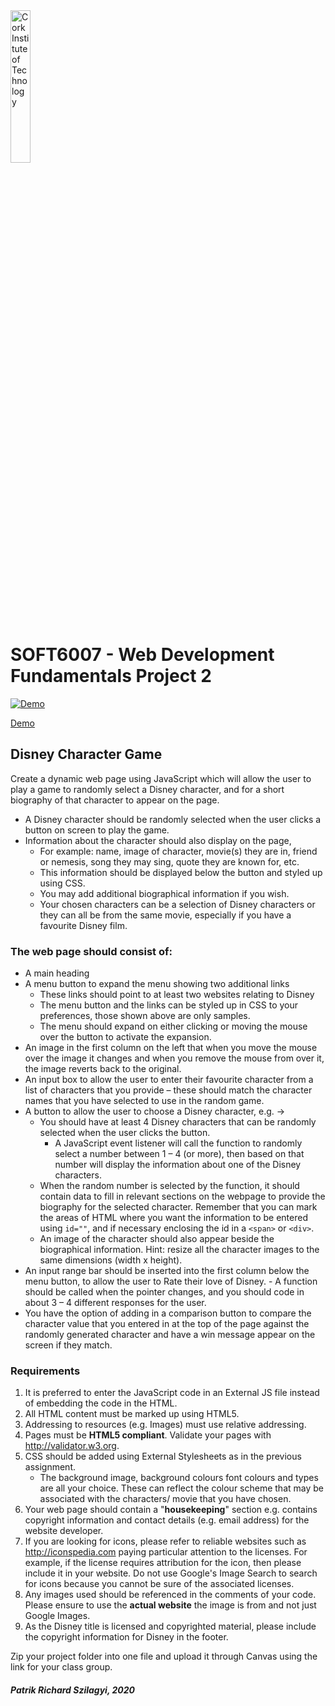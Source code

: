 <img src="https://socsportal.cit.ie/assets/images/logowhite.jpg" alt="Cork Institute of Technology" width="25%" />

# SOFT6007 - Web Development Fundamentals Project 2

[![Demo](https://repository-images.githubusercontent.com/357985915/1135928b-51fe-47bd-b0b4-9c2d307ab02f)](https://szpricky.github.io/disney-character-game)

[Demo](https://szpricky.github.io/disney-character-game)

## Disney Character Game

Create a dynamic web page using JavaScript which will allow the user to play a game to randomly select a Disney character, and for a short biography of that character to appear on the page.

-   A Disney character should be randomly selected when the user clicks a button on screen to play the game.
-   Information about the character should also display on the page,
    -   For example: name, image of character, movie(s) they are in, friend or nemesis, song they may sing, quote they are known for, etc.
    -   This information should be displayed below the button and styled up using CSS.
    -   You may add additional biographical information if you wish.
    -   Your chosen characters can be a selection of Disney characters or they can all be from the same movie, especially if you have a favourite Disney film.

### The web page should consist of:

-   A main heading
-   A menu button to expand the menu showing two additional links
    -   These links should point to at least two websites relating to Disney
    -   The menu button and the links can be styled up in CSS to your preferences, those shown above are only samples.
    -   The menu should expand on either clicking or moving the mouse over the button to activate the expansion.
-   An image in the first column on the left that when you move the mouse over the image it changes and when you remove the mouse from over it, the image reverts back to the original.
-   An input box to allow the user to enter their favourite character from a list of characters that you provide – these should match the character names that you have selected to use in the random game.
-   A button to allow the user to choose a Disney character, e.g. →
    -   You should have at least 4 Disney characters that can be randomly selected when the user clicks the button.
        -   A JavaScript event listener will call the function to randomly select a number between 1 – 4 (or more), then based on that number will display the information about one of the Disney characters.
    -   When the random number is selected by the function, it should contain data to fill in relevant sections on the webpage to provide the biography for the selected character. Remember that you can mark the areas of HTML where you want the information to be entered using `id=""`, and if necessary enclosing the id in a `<span>` or `<div>`.
    -   An image of the character should also appear beside the biographical information. Hint: resize all the character images to the same dimensions (width x height).
-   An input range bar should be inserted into the first column below the menu
    button, to allow the user to Rate their love of Disney. - A function should be called when the pointer changes, and you should code in about 3 – 4 different responses for the user.
-   You have the option of adding in a comparison button to compare the character value that you entered in at the top of the page against the randomly generated character and have a win message appear on the screen if they match.

### Requirements

1. It is preferred to enter the JavaScript code in an External JS file instead of embedding the code in the HTML.
2. All HTML content must be marked up using HTML5.
3. Addressing to resources (e.g. Images) must use relative addressing.
4. Pages must be **HTML5 compliant**. Validate your pages with http://validator.w3.org.
5. CSS should be added using External Stylesheets as in the previous assignment.
    - The background image, background colours font colours and types are all your choice. These can reflect the colour scheme that may be associated with the characters/ movie that you have chosen.
6. Your web page should contain a "**housekeeping**" section e.g. contains copyright information and contact details (e.g. email address) for the website developer.
7. If you are looking for icons, please refer to reliable websites such as http://iconspedia.com paying particular attention to the licenses. For example, if the license requires attribution for the icon, then please include it in your website. Do not use Google's Image Search to search for icons because you cannot be sure of the associated licenses.
8. Any images used should be referenced in the comments of your code. Please ensure to use the **actual website** the image is from and not just Google Images.
9. As the Disney title is licensed and copyrighted material, please include the copyright information for Disney in the footer.

Zip your project folder into one file and upload it through Canvas
using the link for your class group.

##### Patrik Richard Szilagyi, 2020
